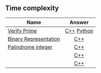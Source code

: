 ## Time complexity
|    Name  |Answer |
|----------|:----------------:|
|[Verify Prime](https://www.interviewbit.com/problems/verify-prime/) |[C++](verify-prime.cpp) [Python](verify-prime.py)|
|[Binary Representation](https://www.interviewbit.com/problems/binary-representation/) |[C++](binary-representation.cpp)|
|[Palindrome integer](https://www.interviewbit.com/problems/palindrome-integer/) |[C++](palindrome-integer.cpp)|
|[ ]( ) |[C++](.cpp)|
|[ ]( ) |[C++](.cpp)|
